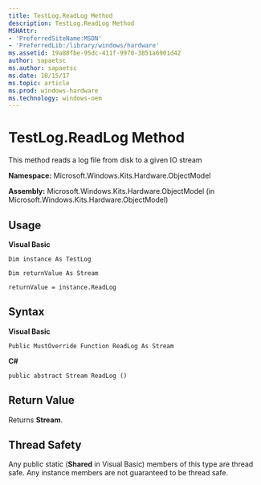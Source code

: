 ```yaml
---
title: TestLog.ReadLog Method
description: TestLog.ReadLog Method
MSHAttr:
- 'PreferredSiteName:MSDN'
- 'PreferredLib:/library/windows/hardware'
ms.assetid: 19a88fbe-95dc-411f-9970-3851a6901d42
author: sapaetsc
ms.author: sapaetsc
ms.date: 10/15/17
ms.topic: article
ms.prod: windows-hardware
ms.technology: windows-oem
---
```


# TestLog.ReadLog Method


This method reads a log file from disk to a given IO stream

**Namespace:** Microsoft.Windows.Kits.Hardware.ObjectModel

**Assembly:** Microsoft.Windows.Kits.Hardware.ObjectModel (in Microsoft.Windows.Kits.Hardware.ObjectModel)

## <span id="Usage"></span><span id="usage"></span><span id="USAGE"></span>Usage


**Visual Basic**

`Dim instance As TestLog`

`Dim returnValue As Stream`

`returnValue = instance.ReadLog`

## <span id="Syntax"></span><span id="syntax"></span><span id="SYNTAX"></span>Syntax


**Visual Basic**

`Public MustOverride Function ReadLog As Stream`

**C#**

`public abstract Stream ReadLog ()`

## <span id="Return_Value"></span><span id="return_value"></span><span id="RETURN_VALUE"></span>Return Value


Returns **Stream**.

## <span id="Thread_Safety"></span><span id="thread_safety"></span><span id="THREAD_SAFETY"></span>Thread Safety


Any public static (**Shared** in Visual Basic) members of this type are thread safe. Any instance members are not guaranteed to be thread safe.

 

 






